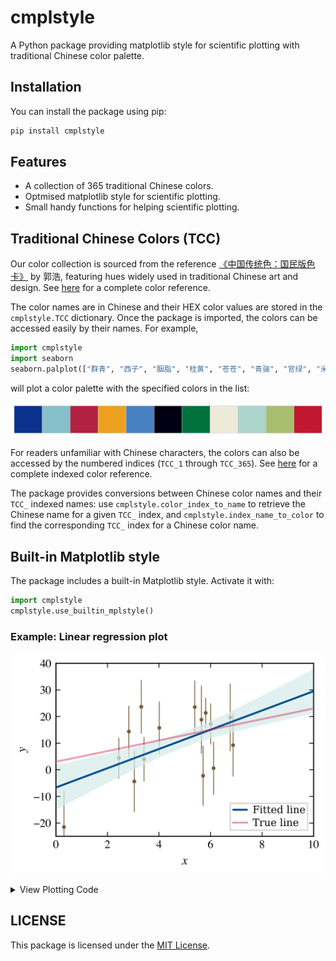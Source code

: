 # cmplstyle

A Python package providing matplotlib style for scientific plotting with traditional Chinese color palette.

## Installation
You can install the package using pip:
```bash
pip install cmplstyle
```

## Features

- A collection of 365 traditional Chinese colors.
- Optmised matplotlib style for scientific plotting.
- Small handy functions for helping scientific plotting.

## Traditional Chinese Colors (TCC)

Our color collection is sourced from the reference [《中国传统色：国民版色卡》](https://www.douban.com/doubanapp/dispatch/book/35951952?dt_dapp=1) by 郭浩, featuring hues widely used in traditional Chinese art and design. See [here](https://jinyiliu.github.io/2025/08/13/cmplstyle/TCC_ncols_5.pdf) for a complete color reference.

The color names are in Chinese and their HEX color values are stored in the `cmplstyle.TCC` dictionary. Once the package is imported, the colors can be accessed easily by their names. For example,
```python
import cmplstyle
import seaborn
seaborn.palplot(["群青", "西子", "胭脂", "桂黄", "苍苍", "青骊", "官绿", "米汤娇", "沧浪", "梅子青", "石榴裙"])
```
will plot a color palette with the specified colors in the list:

![Example TCC Palette](https://raw.githubusercontent.com/jinyiliu/cmplstyle/main/cmplstyle/assets/example_tcc_palette.png)

For readers unfamiliar with Chinese characters, the colors can also be accessed by the numbered indices (`TCC_1` through `TCC_365`). See [here](https://jinyiliu.github.io/2025/08/13/cmplstyle/TCC_indexed_ncols_5.pdf) for a complete indexed color reference.

The package provides conversions between Chinese color names and their `TCC_` indexed names: use `cmplstyle.color_index_to_name` to retrieve the Chinese name for a given `TCC_` index, and `cmplstyle.index_name_to_color` to find the corresponding `TCC_` index for a Chinese color name.

## Built-in Matplotlib style

The package includes a built-in Matplotlib style. Activate it with:
```python
import cmplstyle
cmplstyle.use_builtin_mplstyle()
```

### Example: Linear regression plot

![Example Linear Regression Plot](https://raw.githubusercontent.com/jinyiliu/cmplstyle/main/cmplstyle/assets/linear_fitting_example.png)

<details>
<summary>View Plotting Code</summary>

```python
import numpy as np
import matplotlib.pyplot as plt
import cmplstyle
from cmplstyle import onecol_wth, cm2inch

cmplstyle.use_builtin_mplstyle()
np.random.seed(20)

F = lambda x: 2.0 * x + 3.0
X = np.linspace(0, 10, 100)
N = 15 # sample size
Y_NOISE_STD_MIN = 5.0
Y_NOISE_STD_MAX = 15.0

X_sample = np.random.normal(loc=5, scale=2, size=N)
Y_sample = F(X_sample)
NOISE_STD = np.random.uniform(Y_NOISE_STD_MIN, Y_NOISE_STD_MAX, size=N)
Y_sample += np.random.normal(size=N) * NOISE_STD

# Fit a linear model with numpy
a, b = np.polyfit(X_sample, Y_sample, deg=1)
F_fit = lambda x: a * x + b
residuals = Y_sample - F_fit(X_sample)
RSE = np.sqrt(np.sum(residuals ** 2) / (N - 2)) # Residual Standard Error
SE = RSE * np.sqrt(1 / N + (X - X.mean())**2 / np.sum((X_sample - X_sample.mean())**2))


fig, ax = plt.subplots(figsize=cm2inch(onecol_wth, onecol_wth * 0.7))
ax.errorbar(x=X_sample, y=Y_sample, yerr=NOISE_STD, color="茶色", fmt=".", elinewidth=0.6, markersize=4, zorder=0)
ax.fill_between(X, F_fit(X) - SE, F_fit(X) + SE, facecolor="天缥", edgecolor=None, alpha=0.7, zorder=1)
ax.plot(X, F_fit(X), color="空青", label="Fitted line", zorder=3)
ax.plot(X, F(X), color="娇红", ls="dotted", label="True line", zorder=4)

ax.set_xlabel("$x$")
ax.set_ylabel("$y$")
ax.set_ylim(bottom=-25, top=40)
ax.set_xlim(left=0, right=10)
ax.legend(loc="lower right", prop={"family": "DejaVu Serif"})
```

</details>

## LICENSE
This package is licensed under the [MIT License](https://github.com/jinyiliu/cmplstyle/blob/main/LICENSE).
